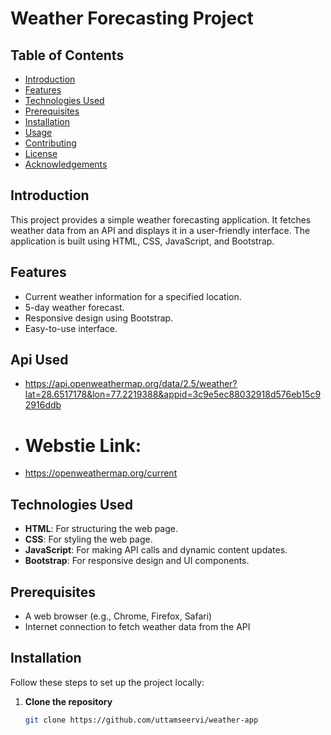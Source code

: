 # Weather Forecasting Project

## Table of Contents
- [Introduction](#introduction)
- [Features](#features)
- [Technologies Used](#technologies-used)
- [Prerequisites](#prerequisites)
- [Installation](#installation)
- [Usage](#usage)
- [Contributing](#contributing)
- [License](#license)
- [Acknowledgements](#acknowledgements)

## Introduction
This project provides a simple weather forecasting application. It fetches weather data from an API and displays it in a user-friendly interface. The application is built using HTML, CSS, JavaScript, and Bootstrap.

## Features
- Current weather information for a specified location.
- 5-day weather forecast.
- Responsive design using Bootstrap.
- Easy-to-use interface.
## Api Used
- https://api.openweathermap.org/data/2.5/weather?lat=28.6517178&lon=77.2219388&appid=3c9e5ec88032918d576eb15c92916ddb
- # Webstie Link:
- https://openweathermap.org/current

## Technologies Used
- **HTML**: For structuring the web page.
- **CSS**: For styling the web page.
- **JavaScript**: For making API calls and dynamic content updates.
- **Bootstrap**: For responsive design and UI components.

## Prerequisites
- A web browser (e.g., Chrome, Firefox, Safari)
- Internet connection to fetch weather data from the API

## Installation
Follow these steps to set up the project locally:


1. **Clone the repository**
   ```bash
   git clone https://github.com/uttamseervi/weather-app
